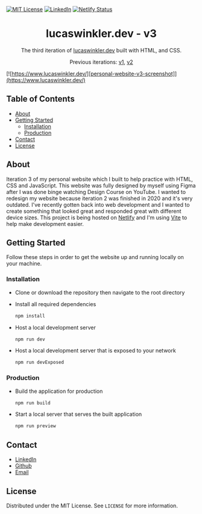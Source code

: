 [![MIT License][license-shield]][license-url]
[![LinkedIn][linkedin-shield]][linkedin-url]
[![Netlify Status](https://api.netlify.com/api/v1/badges/5b78ae9f-6887-468c-8cd3-33a2a05738dc/deploy-status)](https://app.netlify.com/sites/lucaswinkler/deploys)

<h1 align="center">
  lucaswinkler.dev - v3
</h1>
<p align="center">
  The third iteration of <a href="https://www.lucaswinkler.dev" target="_blank"rel="noopener noreferrer">lucaswinkler.dev</a> built with HTML, and CSS.
</p>
<p align="center">
  Previous iterations:
  <a href="https://github.com/LucasWinkler/personal-site-v1" target="_blank" rel="noopener noreferrer">v1</a>,
  <a href="https://github.com/LucasWinkler/personal-site-v2" target="_blank" rel="noopener noreferrer">v2</a>

[![https://www.lucaswinkler.dev/][personal-website-v3-screenshot]](https://www.lucaswinkler.dev/)

</p>

## Table of Contents

- [About](#about)
- [Getting Started](#getting-started)
  - [Installation](#installation)
  - [Production](#production)
- [Contact](#contact)
- [License](#license)

## About

Iteration 3 of my personal website which I built to help practice with HTML, CSS and JavaScript. This website was fully designed by myself using Figma after I was done binge watching Design Course on YouTube. I wanted to redesign my website because iteration 2 was finished in 2020 and it's very outdated. I've recently gotten back into web development and I wanted to create something that looked great and responded great with different device sizes. This project is being hosted on <a href="https://www.netlify.com/" target="_blank" rel="noopener noreferrer">Netlify</a> and I'm using <a href="https://vitejs.dev/" target="_blank" rel="noopener noreferrer">Vite</a> to help make development easier.

## Getting Started

Follow these steps in order to get the website up and running locally on your machine.

### Installation

- Clone or download the repository then navigate to the root directory

- Install all required dependencies

  ```sh
  npm install
  ```

- Host a local development server

  ```sh
  npm run dev
  ```

- Host a local development server that is exposed to your network

  ```sh
  npm run devExposed
  ```

### Production

- Build the application for production

  ```sh
  npm run build
  ```

- Start a local server that serves the built application

  ```sh
  npm run preview
  ```

## Contact

- [LinkedIn](https://linkedin.com/in/lucas-winkler)
- [Github](https://github.com/lucaswinkler)
- [Email](mailto:lucaswinkler@gmail.com)

## License

Distributed under the MIT License. See `LICENSE` for more information.

[license-shield]: https://img.shields.io/badge/license-MIT-blue.svg?style=flat-square
[license-url]: https://choosealicense.com/licenses/mit
[linkedin-shield]: https://img.shields.io/badge/-LinkedIn-black.svg?style=flat-square&logo=linkedin&colorB=555
[linkedin-url]: https://www.linkedin.com/in/lucas-winkler/
[personal-website-v3-screenshot]: ./public/images/personal-website-v3-screenshot.png
